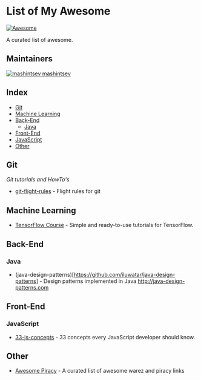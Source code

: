List of My Awesome
==================
[![Awesome](https://cdn.rawgit.com/sindresorhus/awesome/d7305f38d29fed78fa85652e3a63e154dd8e8829/media/badge.svg)](https://github.com/mashintsev/awesome-awesome)

A curated list of awesome.


## Maintainers
[![mashintsev](https://avatars0.githubusercontent.com/u/986470?v=3&s=32) mashintsev](https://github.com/mashintsev)

## Index
- [Git](#git)
- [Machine Learning](#ml)
- [Back-End](#back-end)
  - [Java](#java)
- [Front-End](#front-end)
- [JavaScript](#javascript)
- [Other](#other)

## Git

*Git tutorials and HowTo's*

- [git-flight-rules](https://github.com/k88hudson/git-flight-rules) - Flight rules for git

## Machine Learning
- [TensorFlow Course](https://github.com/open-source-for-science/TensorFlow-Course) - Simple and ready-to-use tutorials for TensorFlow.

## Back-End

### Java
- (java-design-patterns)[https://github.com/iluwatar/java-design-patterns] - Design patterns implemented in Java http://java-design-patterns.com

## Front-End

### JavaScript
- [33-js-concepts](https://github.com/leonardomso/33-js-concepts) - 33 concepts every JavaScript developer should know.

## Other
- [Awesome Piracy](https://github.com/Igglybuff/awesome-piracy) - A curated list of awesome warez and piracy links
